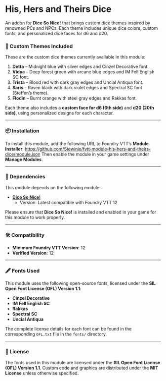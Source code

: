 # His, Hers and Theirs Dice
An addon for **Dice So Nice!** that brings custom dice themes inspired by renowned PCs and NPCs. Each theme includes unique dice colors, custom fonts, and personalized dice faces for d6 and d20.

### 🎲 Custom Themes Included
These are the custom dice themes currently available in this module:

1. **Detta** – Midnight blue with silver edges and Cinzel Decorative font.
2. **Vidya** – Deep forest green with arcane blue edges and IM Fell English SC font.
3. **Trista** – Blood red with dark gray edges and Uncial Antiqua font.
4. **Saris** – Raven black with dark violet edges and Spectral SC font (Steffen’s theme).
5. **Flodin** – Burnt orange with steel gray edges and Rakkas font.

Each theme also includes a **custom face for d6 (6th side)** and **d20 (20th side)**, using personalized designs for each character.

---

### 📦 Installation
To install this module, add the following URL to Foundry VTT’s **Module Installer**:
https://github.com/Stewinjo/fvtt-module-his-hers-and-theirs-dice/module.json
Then enable the module in your game settings under **Manage Modules**.

---

### 🔗 Dependencies
This module depends on the following module:

- **[Dice So Nice!](https://foundryvtt.com/packages/dice-so-nice)**
  - Version: Latest compatible with Foundry VTT 12

Please ensure that **Dice So Nice!** is installed and enabled in your game for this module to work properly.

---

### 🛠️ Compatibility
- **Minimum Foundry VTT Version:** 12
- **Verified Version:** 12

---

### 🖋️ Fonts Used
This module uses the following open-source fonts, licensed under the **SIL Open Font License (OFL) Version 1.1**:

- **Cinzel Decorative**
- **IM Fell English SC**
- **Rakkas**
- **Spectral SC**
- **Uncial Antiqua**

The complete license details for each font can be found in the corresponding `OFL.txt` file in the `fonts/` directory.

---

### 📄 License
The fonts used in this module are licensed under the **SIL Open Font License (OFL) Version 1.1**. Custom code and graphics are distributed under the **MIT License** unless otherwise specified.
